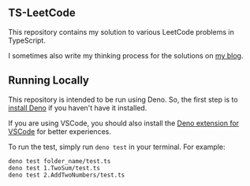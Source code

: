 ## TS-LeetCode

This repository contains my solution to various LeetCode problems in TypeScript.

I sometimes also write my thinking process for the solutions on
[my blog](https://vitaneri.com/tags/leetcode/).

## Running Locally

This repository is intended to be run using Deno. So, the first step is to
[install Deno](https://deno.land) if you haven't have it installed.

If you are using VSCode, you should also install the
[Deno extension for VSCode](https://marketplace.visualstudio.com/items?itemName=denoland.vscode-deno)
for better experiences.

To run the test, simply run `deno test` in your terminal. For example:

```
deno test folder_name/test.ts
deno test 1.TwoSum/test.ts
deno test 2.AddTwoNumbers/test.ts
```
